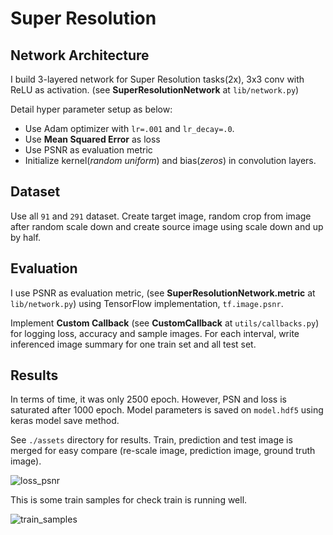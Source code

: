# Super Resolution

## Network Architecture

I build 3-layered network for Super Resolution tasks(2x), 3x3 conv with ReLU as activation. (see **SuperResolutionNetwork** at `lib/network.py`)

Detail hyper parameter setup as below:

- Use Adam optimizer with `lr=.001` and `lr_decay=.0`.
- Use **Mean Squared Error** as loss
- Use PSNR as evaluation metric
- Initialize kernel(*random uniform*) and bias(*zeros*) in convolution layers.

## Dataset

Use all `91` and `291` dataset. Create target image, random crop from image after random scale down and create source image using scale down and up by half.

## Evaluation

I use PSNR as evaluation metric, (see **SuperResolutionNetwork.metric** at `lib/network.py`) using TensorFlow implementation, `tf.image.psnr`.

Implement **Custom Callback** (see **CustomCallback** at `utils/callbacks.py`) for logging loss, accuracy and sample images. For each interval, write inferenced image summary for one train set and all test set.

## Results

In terms of time, it was only 2500 epoch. However, PSN and loss is saturated after 1000 epoch. Model parameters is saved on `model.hdf5` using keras model save method.

See `./assets` directory for results. Train, prediction and test image is merged for easy compare (re-scale image, prediction image, ground truth image).

![loss_psnr](https://github.com/jiunbae/ITE4053/blob/master/SuperResolution/assets/loss_psnr_cnn.png?raw=true)

This is some train samples for check train is running well.

![train_samples](https://github.com/jiunbae/ITE4053/blob/master/SuperResolution/assets/loss_psnr_cnn.png?raw=true)